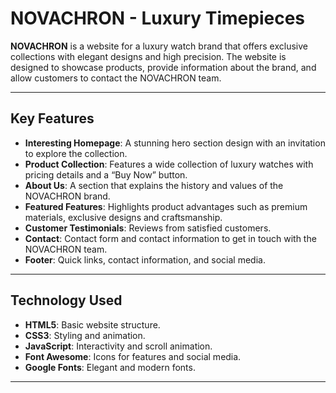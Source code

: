# NOVACHRON - Luxury Timepieces

**NOVACHRON** is a website for a luxury watch brand that offers exclusive collections with elegant designs and high precision. The website is designed to showcase products, provide information about the brand, and allow customers to contact the NOVACHRON team.

---

## Key Features

- **Interesting Homepage**: A stunning hero section design with an invitation to explore the collection.
- **Product Collection**: Features a wide collection of luxury watches with pricing details and a “Buy Now” button.
- **About Us**: A section that explains the history and values of the NOVACHRON brand.
- **Featured Features**: Highlights product advantages such as premium materials, exclusive designs and craftsmanship.
- **Customer Testimonials**: Reviews from satisfied customers.
- **Contact**: Contact form and contact information to get in touch with the NOVACHRON team.
- **Footer**: Quick links, contact information, and social media.

---

## Technology Used

- **HTML5**: Basic website structure.
- **CSS3**: Styling and animation.
- **JavaScript**: Interactivity and scroll animation.
- **Font Awesome**: Icons for features and social media.
- **Google Fonts**: Elegant and modern fonts.

---

